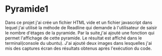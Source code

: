 # Pyramide1

Dans ce projet j'ai crée un fichier  HTML vide et un fichier javascript dans lequel j'ai utilisé la méhode de Readline qui demande à l'utilisateur de saisir le nombre d'étages de la pyramide. Par la suite,j'ai ajouté une fonction qui permet l'affichage de cette pyramide.
Le résultat est affiché dans le terminal(console du ubuntu).
J'ai ajouté deux images dans lesquelles j'ai mis des captures écran des résultats obtenus après l'exécution du code.